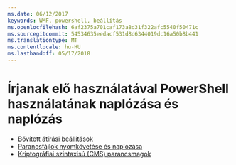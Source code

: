 ```yaml
---
ms.date: 06/12/2017
keywords: WMF, powershell, beállítás
ms.openlocfilehash: 6af2375a701caf173a8d31f322afc5540f50471c
ms.sourcegitcommit: 54534635eedacf531d8d6344019dc16a50b8b441
ms.translationtype: MT
ms.contentlocale: hu-HU
ms.lasthandoff: 05/17/2018
---
```

# <a name="audit-powershell-usage-using-transcription-and-logging"></a>Írjanak elő használatával PowerShell használatának naplózása és naplózás

- [Bővített átírási beállítások](audit_transcript.md)
- [Parancsfájlok nyomkövetése és naplózása](audit_script.md)
- [Kriptográfiai szintaxisú (CMS) parancsmagok](audit_cms.md)

